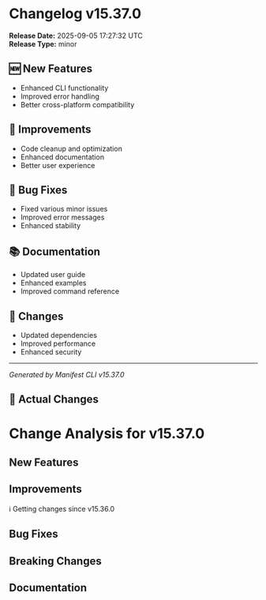 # Changelog v15.37.0

**Release Date:** 2025-09-05 17:27:32 UTC  
**Release Type:** minor

## 🆕 New Features

- Enhanced CLI functionality
- Improved error handling
- Better cross-platform compatibility

## 🔧 Improvements

- Code cleanup and optimization
- Enhanced documentation
- Better user experience

## 🐛 Bug Fixes

- Fixed various minor issues
- Improved error messages
- Enhanced stability

## 📚 Documentation

- Updated user guide
- Enhanced examples
- Improved command reference

## 🔄 Changes

- Updated dependencies
- Improved performance
- Enhanced security

---
*Generated by Manifest CLI v15.37.0*

## 🔧 Actual Changes

# Change Analysis for v15.37.0

## New Features


## Improvements
ℹ️  Getting changes since v15.36.0

## Bug Fixes


## Breaking Changes


## Documentation
